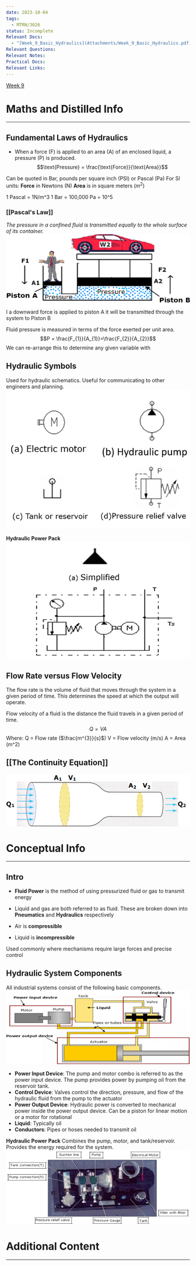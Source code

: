 ```yaml
---
date: 2023-10-04
tags:
  - MTRN/3026
status: Incomplete
Relevant Docs:
  - "[Week_9_Basic_Hydraulics](Attachments/Week_9_Basic_Hydraulics.pdf)"
Relevant Questions: 
Relevant Notes: 
Practical Docs: 
Relevant Links:
---
```

[Week 9](Attachments/Week_4_Basic_Hydraulics(1).pdf)
# Maths and Distilled Info
---

## Fundamental Laws of Hydraulics
- When a force (F) is applied to an area (A) of an enclosed liquid, a pressure (P) is produced.
$$\text{Pressure} = \frac{\text{Force}}{\text{Area}}$$

Can be quoted in Bar, pounds per square inch (PSI) or Pascal (Pa)
For SI units:
**Force** in Newtons (N)
**Area** is in square meters ($m^{2}$)

1 Pascal = 1N/m^3
1 Bar = 100,000 Pa = 10^5

### [[Pascal's Law]]
*The pressure in a confined fluid is transmitted equally to the whole surface of its container.*
![](Attachments/Pasted%20image%2020231112125150.png)
I a downward force is applied to piston A it will be transmitted through the system to Piston B

Fluid pressure is measured in terms of the force exerted per unit area.
$$P = \frac{F_{1}}{A_{1}}=\frac{F_{2}}{A_{2}}$$
We can re-arrange this to determine any given variable with 

## Hydraulic Symbols
Used for hydraulic schematics. Useful for communicating to other engineers and planning.
![](Attachments/Pasted%20image%2020231112130723.png)

**Hydraulic Power Pack**
![](Attachments/Pasted%20image%2020231112130755.png)

## Flow Rate versus Flow Velocity

The flow rate is the volume of fluid that moves through the system in a given period of time. This determines the speed at which the output will operate.

Flow velocity of a fluid is the distance the fluid travels in a given period of time.
$$Q = VA$$
Where:
Q = Flow rate ($\frac{m^{3}}{s}$)
V = Flow velocity (m/s)
A = Area (m^2)

## [[The Continuity Equation]]


![](Attachments/Pasted%20image%2020231112131353.png)

# Conceptual Info
---

## Intro
- **Fluid Power** is the method of using pressurized fluid or gas to transmit energy
- Liquid and gas are both referred to as fluid. These are broken down into **Pneumatics** and **Hydraulics** respectively

- Air is **compressible**
- Liquid is **incompressible**

Used commonly where mechanisms require large forces and precise control

## Hydraulic System Components
All industrial systems consist of the following basic components.
![](Attachments/Pasted%20image%2020231112125727.png)
- **Power Input Device**: The pump and motor combo is referred to as the power input device. The pump provides power by pumping oil from the reservoir tank.
- **Control Device**: Valves control the direction, pressure, and flow of the hydraulic fluid from the pump to the actuator
- **Power Output Device**: Hydraulic power is converted to mechanical power inside the power output device. Can be a piston for linear motion or a motor for rotational
- **Liquid**: Typically oil
- **Conductors**: Pipes or hoses needed to transmit oil

**Hydraulic Power Pack**
Combines the pump, motor, and tank/reservoir. Provides the energy required for the system.
![](Attachments/Pasted%20image%2020231112130045.png)




# Additional Content
---

